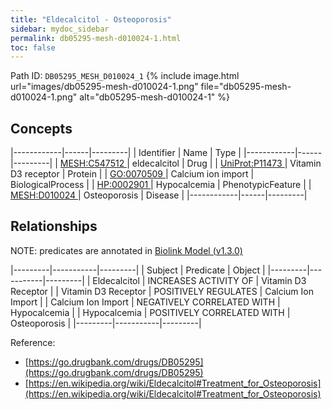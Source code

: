 ```yaml
---
title: "Eldecalcitol - Osteoporosis"
sidebar: mydoc_sidebar
permalink: db05295-mesh-d010024-1.html
toc: false 
---
```



Path ID: `DB05295_MESH_D010024_1`
{% include image.html url="images/db05295-mesh-d010024-1.png" file="db05295-mesh-d010024-1.png" alt="db05295-mesh-d010024-1" %}

## Concepts

|------------|------|---------|
| Identifier | Name | Type    |
|------------|------|---------|
| <a href="https://identifiers.org/MESH:C547512">MESH:C547512 </a> | eldecalcitol | Drug |
| <a href="https://identifiers.org/UniProt:P11473">UniProt:P11473 </a> | Vitamin D3 receptor | Protein |
| <a href="https://identifiers.org/GO:0070509">GO:0070509 </a> | Calcium ion import | BiologicalProcess |
| <a href="https://identifiers.org/HP:0002901">HP:0002901 </a> | Hypocalcemia | PhenotypicFeature |
| <a href="https://identifiers.org/MESH:D010024">MESH:D010024 </a> | Osteoporosis | Disease |
|------------|------|---------|

## Relationships


NOTE: predicates are annotated in <a href="https://github.com/biolink/biolink-model/releases/tag/v1.3.0">Biolink Model (v1.3.0)</a>

|---------|-----------|---------|
| Subject | Predicate | Object  |
|---------|-----------|---------|
| Eldecalcitol | INCREASES ACTIVITY OF | Vitamin D3 Receptor |
| Vitamin D3 Receptor | POSITIVELY REGULATES | Calcium Ion Import |
| Calcium Ion Import | NEGATIVELY CORRELATED WITH | Hypocalcemia |
| Hypocalcemia | POSITIVELY CORRELATED WITH | Osteoporosis |
|---------|-----------|---------|

Reference: 
  - [https://go.drugbank.com/drugs/DB05295](https://go.drugbank.com/drugs/DB05295)
  - [https://en.wikipedia.org/wiki/Eldecalcitol#Treatment_for_Osteoporosis](https://en.wikipedia.org/wiki/Eldecalcitol#Treatment_for_Osteoporosis)
